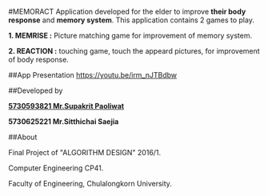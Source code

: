 #MEMORACT 
Application developed for the elder to improve **their body response** and **memory system**. This application contains 2 games to play.

**1. MEMRISE :** Picture matching game for improvement of memory system.

**2. REACTION :** touching game, touch the appeard pictures, for improvement of body response.

##App Presentation
https://youtu.be/irm_nJTBdbw

##Developed by

[**5730593821 Mr.Supakrit Paoliwat**](https://github.com/stepboom)

**5730625221 Mr.Sitthichai Saejia** 

##About

Final Project of "ALGORITHM DESIGN" 2016/1.

Computer Engineering CP41.

Faculty of Engineering, Chulalongkorn University.
